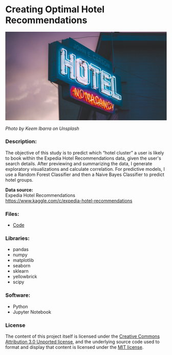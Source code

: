 # Creating Optimal Hotel Recommendations  

![Hotel Sign](keem-ibarra-I2Dz5Hljm9g-unsplash.jpg)  

*Photo by Keem Ibarra on Unsplash*

### Description:  

The objective of this study is to predict which “hotel cluster” a user is likely to book within the Expedia Hotel Recommendations data, given the user's search details. After previewing and summarizing the data, I generate exploratory visualizations and calculate correlation. For predictive models, I use a Random Forest Classifier and then a Naive Bayes Classifier to predict hotel groups.  

**Data source:**  
Expedia Hotel Recommendations  
https://www.kaggle.com/c/expedia-hotel-recommendations  


### Files:  
* [Code](https://corinnemedeiros.github.io/Projects/Hotel-Recommendations/Hotel-Recommendations.html)  

### Libraries:  
* pandas  
* numpy  
* matplotlib  
* seaborn  
* sklearn  
* yellowbrick  
* scipy   
    
### Software:  
* Python
* Jupyter Notebook

### License
The content of this project itself is licensed under the [Creative Commons Attribution 3.0 Unported license](https://creativecommons.org/licenses/by/3.0/), and the underlying source code used to format and display that content is licensed under the [MIT license](https://github.com/github/choosealicense.com/blob/gh-pages/LICENSE.md).
